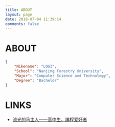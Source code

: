 ```yaml
---
title: ABOUT
layout: page
date: 2018-07-04 11:39:14
comments: false
---
```


# ABOUT

```JSON
{
    "Nikename": "LOGI",
    "School": "Nanjing Forestry University",
    "Major": "Computer Science and Technology",
    "Degree": "Bachelor"
}
```

# LINKS

- [流光的马主人——高中生，编程爱好者](https://tiananda.github.io)